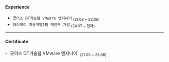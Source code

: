 <h4> Experience </h4>

- `굿어스 DT기술팀 VMware 엔지니어`  <sub>(21.03 ~ 23.06)</sub>
- `아이웨이 기술개발1팀 백엔드 개발` <sub>(24.07 ~ 현재)</sub>
<hr>

<h4> Certificate </h4>
- `굿어스 DT기술팀 VMware 엔지니어`  <sub>(21.03 ~ 23.06)</sub>
